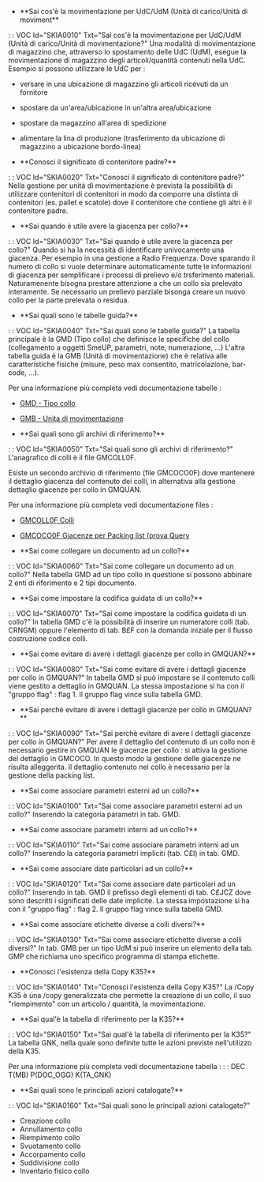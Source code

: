 - \*\*Sai cos'è la movimentazione per UdC/UdM (Unità di carico/Unità di moviment\*\*

 :  : VOC Id="SKIA0010" Txt="Sai cos'è la movimentazione per UdC/UdM (Unità di carico/Unità di movimentazione?"
Una modalità di movimentazione di magazzino che, attraverso lo spostamento delle UdC (UdM), esegue la movimentazione di magazzino degli articoli/quantità contenuti nella UdC.
Esempio si possono utilizzare le UdC per : 
-  versare in una ubicazione di magazzino gli articoli ricevuti da un fornitore
- spostare da un'area/ubicazione in un'altra area/ubicazione
- spostare da magazzino all'area di spedizione
- alimentare la lina di produzione (trasferimento da ubicazione di magazzino a ubicazione bordo-linea)

- \*\*Conosci il significato di contenitore padre?\*\*

 :  : VOC Id="SKIA0020" Txt="Conosci il significato di contenitore padre?"
Nella gestione per unità di movimentazione è prevista la possibilità di utilizzare contenitori di contenitori in modo da comporre una distinta di contenitori (es. pallet e scatole) dove il contenitore che contiene gli altri è il contenitore padre.

- \*\*Sai quando è utile avere la giacenza per collo?\*\*

 :  : VOC Id="SKIA0030" Txt="Sai quando è utile avere la giacenza per collo?"
Quando si ha la necessità di identificare univocamente una giacenza. Per esempio in una gestione a Radio Frequenza. Dove sparando il numero di collo si vuole determinare automaticamente tutte le informazioni di giacenza per semplificare i processi di prelievo e/o trsferimento materiali. Naturamenente bisogna prestare attenzione a che un collo sia prelevato interamente.  Se necessario un prelievo parziale bisonga creare un nuovo collo per la parte prelevata o residua.

- \*\*Sai quali sono le tabelle guida?\*\*

 :  : VOC Id="SKIA0040" Txt="Sai quali sono le tabelle guida?"
La tabella principale è la GMD (Tipo collo) che definisce le specifiche del collo (collegamento a oggetti SmeUP, parametri, note, numerazione, ...)
L'altra tabella guida è la GMB (Unità di movimentazione) che è relativa alle caratteristiche fisiche (misure, peso max consentito, matricolazione, bar-code, ...).

Per una informazione più completa vedi documentazione tabelle : 
- [GMD - Tipo collo](Sorgenti/OG/TA/GMD)
- [GMB - Unita  di movimentazione](Sorgenti/OG/TA/GMB)

- \*\*Sai quali sono gli archivi di riferimento?\*\*

 :  : VOC Id="SKIA0050" Txt="Sai quali sono gli archivi di riferimento?"
L'anagrafico di colli è il file GMCOLL0F.

Esiste un secondo archivio di riferimento (file GMCOCO0F) dove mantenere il dettaglio giacenza del contenuto dei colli, in alternativa alla gestione dettaglio giacenze per collo in GMQUAN.

Per una informazione più completa vedi documentazione files : 
- [GMCOLL0F Colli](Sorgenti/OJ/FILE/GMCOLL0F)
- [GMCOCO0F Giacenze per Packing list (prova Query](Sorgenti/OJ/FILE/GMCOCO0F)

- \*\*Sai come collegare un documento ad un collo?\*\*

 :  : VOC Id="SKIA0060" Txt="Sai come collegare un documento ad un collo?"
Nella tabella GMD ad un tipo collo in questione si possono abbinare 2 enti di riferimento e 2 tipi documento.

- \*\*Sai come impostare la codifica guidata di un collo?\*\*

 :  : VOC Id="SKIA0070" Txt="Sai come impostare la codifica guidata di un collo?"
In tabella GMD c'è la possibilità di inserire un numeratore colli (tab. CRNGM) oppure l'elemento di tab. B£F con la domanda iniziale per il flusso costruzione codice colli.

- \*\*Sai come evitare di avere i dettagli  giacenze per collo in GMQUAN?\*\*

 :  : VOC Id="SKIA0080" Txt="Sai come evitare di avere i dettagli  giacenze per collo in GMQUAN?"
In tabella GMD si può impostare se il contenuto colli viene gestito a dettaglio in GMQUAN.
La stessa impostazione si ha con il "gruppo flag" :  flag 1. Il gruppo flag vince sulla tabella GMD.

- \*\*Sai perchè evitare di avere i dettagli  giacenze per collo in GMQUAN?\*\*

 :  : VOC Id="SKIA0090" Txt="Sai perchè evitare di avere i dettagli  giacenze per collo in GMQUAN?"
Per avere il dettaglio del contenuto di un collo non è necessario gestire in GMQUAN le giacenze per collo :  si attiva la gestione del dettaglio in GMCOCO. In questo modo la gestione delle giacenze ne risulta alleggerita. Il dettaglio contenuto nel collo è necessario per la gestione della packing list.

- \*\*Sai come associare parametri esterni ad un collo?\*\*

 :  : VOC Id="SKIA0100" Txt="Sai come associare parametri esterni ad un collo?"
Inserendo la categoria parametri in tab. GMD.

- \*\*Sai come associare parametri interni ad un collo?\*\*

 :  : VOC Id="SKIA0110" Txt="Sai come associare parametri interni ad un collo?"
Inserendo la categoria parametri impliciti (tab. C£I) in tab. GMD.

- \*\*Sai come associare date particolari ad un collo?\*\*

 :  : VOC Id="SKIA0120" Txt="Sai come associare date particolari ad un collo?"
Inserendo in tab. GMD il prefisso degli elementi di tab. C£JCZ dove sono descritti i significati delle date implicite.
La stessa impostazione si ha con il "gruppo flag" :  flag 2. Il gruppo flag vince sulla tabella GMD.

- \*\*Sai come associare etichette diverse a colli diversi?\*\*

 :  : VOC Id="SKIA0130" Txt="Sai come associare etichette diverse a colli diversi?"
In tab. GMB per un tipo UdM si può inserire un elemento della tab. GMP che richiama uno specifico programma di stampa etichette.

- \*\*Conosci l'esistenza della Copy K35?\*\*

 :  : VOC Id="SKIA0140" Txt="Conosci l'esistenza della Copy K35?"
La /Copy K35 è una /copy generalizzata che permette la creazione di un collo, il suo "riempimento" con un articolo / quantità, la movimentazione.

- \*\*Sai qual'è la tabella di riferimento per la K35?\*\*

 :  : VOC Id="SKIA0150" Txt="Sai qual'è la tabella di riferimento per la K35?"
La tabella GNK, nella quale sono definite tutte le azioni previste nell'utilizzo della K35.

Per una informazione più completa vedi documentazione tabella : 
 :  : DEC T(MB) P(DOC_OGG) K(TA_GNK)

- \*\*Sai quali sono le principali azioni catalogate?\*\*

 :  : VOC Id="SKIA0160" Txt="Sai quali sono le principali azioni catalogate?"
- Creazione collo
- Annullamento collo
- Riempimento collo
- Svuotamento collo
- Accorpamento collo
- Suddivisione collo
- Inventario fisico collo
